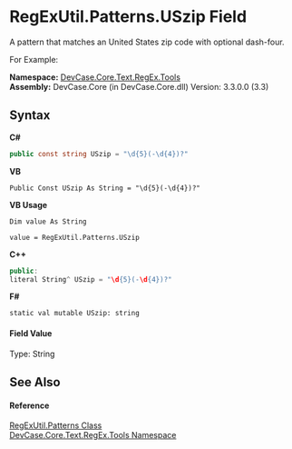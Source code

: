 # RegExUtil.Patterns.USzip Field
 

A pattern that matches an United States zip code with optional dash-four. 

 For Example: 



**Namespace:**&nbsp;<a href="N_DevCase_Core_Text_RegEx_Tools">DevCase.Core.Text.RegEx.Tools</a><br />**Assembly:**&nbsp;DevCase.Core (in DevCase.Core.dll) Version: 3.3.0.0 (3.3)

## Syntax

**C#**<br />
``` C#
public const string USzip = "\d{5}(-\d{4})?"
```

**VB**<br />
``` VB
Public Const USzip As String = "\d{5}(-\d{4})?"
```

**VB Usage**<br />
``` VB Usage
Dim value As String

value = RegExUtil.Patterns.USzip

```

**C++**<br />
``` C++
public:
literal String^ USzip = "\d{5}(-\d{4})?"
```

**F#**<br />
``` F#
static val mutable USzip: string
```


#### Field Value
Type: String

## See Also


#### Reference
<a href="T_DevCase_Core_Text_RegEx_Tools_RegExUtil_Patterns">RegExUtil.Patterns Class</a><br /><a href="N_DevCase_Core_Text_RegEx_Tools">DevCase.Core.Text.RegEx.Tools Namespace</a><br />